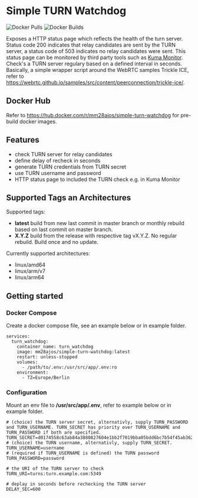 # Simple TURN Watchdog

![Docker Pulls](https://img.shields.io/docker/pulls/mm28ajos/simple-turn-watchdog.svg)
![Docker Builds](https://github.com/mm28ajos/simple-turn-watchdog/actions/workflows/build-images.yml/badge.svg)

Exposes a HTTP status page which reflects the health of the turn server. Status code 200 indicates that relay candidates are sent by the TURN server, a status code of 503 indicates no relay candidates were sent.  This status page can be monitored by third party tools such as [Kuma Monitor](https://github.com/louislam/uptime-kuma). Check's a TURN server regulary based on a defined interval in seconds.
Basically, a simple wrapper script around the WebRTC samples Trickle ICE, refer to https://webrtc.github.io/samples/src/content/peerconnection/trickle-ice/.

## Docker Hub
Refer to https://hub.docker.com/r/mm28ajos/simple-turn-watchdog for pre-build docker images.

## Features
* check TURN server for relay candidates
* define delay of recheck in seconds
* generate TURN credentials from TURN secret
* use TURN username and password
* HTTP status page to included the TURN check e.g. in Kuma Monitor

## Supported Tags an Architectures
Supported tags:

* **latest** build from new last commit in master branch or monthly rebuild based on last commit on master branch.
* **X.Y.Z** build from the release with respective tag vX.Y.Z. No regular rebuild. Build once and no update.

Currently supported architectures:
* linux/amd64
* linux/arm/v7
* linux/arm64

## Getting started
### Docker Compose
Create a docker compose file, see an example below or in example folder.

```
services:
  turn_watchdog:
    container_name: turn_watchdog
    image: mm28ajos/simple-turn-watchdog:latest
    restart: unless-stopped
    volumes:
      - /path/to/.env:/usr/src/app/.env:ro
    environment:
      - TZ=Europe/Berlin
```

### Configuration

Mount an env file to **/usr/src/app/.env**, refer to example below or in example folder.

```
# (choice) the TURN server secret, alternativly, supply TURN_PASSWORD and TURN_USERNAME. TURN_SECRET has priority over TURN_USERNAME and TURN_PASSWORD if both are specified.
TURN_SECRET=d0174558c63ab84a3880827604e1bb2f7019bba05bdd6bc7b54f45ab3621f381
# (choice) the TURN username, alternativly, supply TURN_SECRET. 
TURN_USERNAME=username
# (required if TURN_USERNAME is defined) the TURN password
TURN_PASSWORD=password

# the URI of the TURN server to check 
TURN_URI=turns:turn.example.com:5349

# deplay in seconds before rechecking the TURN server
DELAY_SEC=600
```
